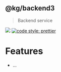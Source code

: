 ## @kg/backend3

> Backend service

[![](https://circleci.com/gh/kirillgroshkov/kg-backend3.svg?style=shield&circle-token=123)](https://circleci.com/gh/kirillgroshkov/kg-backend3)
[![code style: prettier](https://img.shields.io/badge/code_style-prettier-ff69b4.svg?style=flat-square)](https://github.com/prettier/prettier)

# Features

- ...

